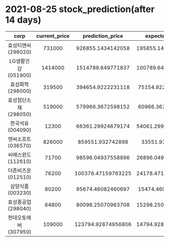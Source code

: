 # 2021-08-25 stock_prediction(after 14 days)

|   corp   |   current_price   |   prediction_price   |   expected_profit   |
|:--------:|:-----------------:|:--------------------:|:-------------------:|
|효성티앤씨(298020)|731000|926855.1434142058|195855.14341420576|
|LG생활건강(051900)|1414000|1514789.649771837|100789.64977183705|
|효성화학(298000)|319500|394654.9222231118|75154.92222311179|
|효성첨단소재(298050)|519000|579966.3672598152|60966.36725981522|
|한국석유(004090)|12300|66361.29924679174|54061.299246791736|
|엔씨소프트(036570)|826000|859551.932742898|33551.932742898|
|씨에스윈드(112610)|71700|98596.04937558896|26896.049375588962|
|더존비즈온(012510)|76200|100378.47159763225|24178.471597632248|
|삼양식품(003230)|80200|95674.46082460697|15474.46082460697|
|효성중공업(298040)|64800|80098.25070963708|15298.250709637083|
|현대오토에버(307950)|109000|123794.92874956806|14794.928749568062|
